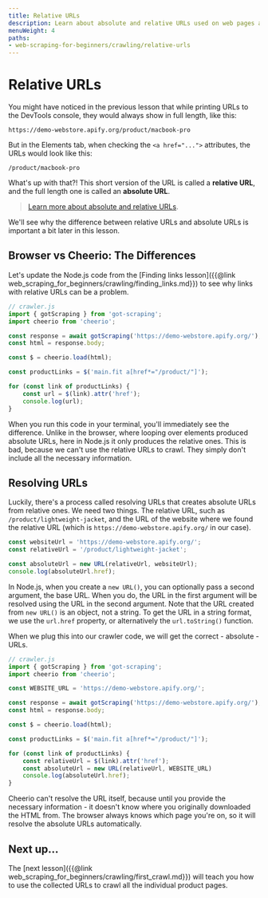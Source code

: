 ```yaml
---
title: Relative URLs
description: Learn about absolute and relative URLs used on web pages and how to work with them when parsing HTML with Cheerio in your scraper.
menuWeight: 4
paths:
- web-scraping-for-beginners/crawling/relative-urls
---
```


# [](#filtering-links) Relative URLs

You might have noticed in the previous lesson that while printing URLs to the DevTools console, they would always show in full length, like this:

```text
https://demo-webstore.apify.org/product/macbook-pro
```

But in the Elements tab, when checking the `<a href="...">` attributes, the URLs would look like this:

```text
/product/macbook-pro
```

What's up with that?! This short version of the URL is called a **relative URL**, and the full length one is called an **absolute URL**.

> <a href="https://developer.mozilla.org/en-US/docs/Learn/Common_questions/What_is_a_URL#absolute_urls_vs_relative_urls" target="_blank">Learn more about absolute and relative URLs</a>.

We'll see why the difference between relative URLs and absolute URLs is important a bit later in this lesson.

## [](#browser-vs-cheerio) Browser vs Cheerio: The Differences

Let's update the Node.js code from the [Finding links lesson]({{@link web_scraping_for_beginners/crawling/finding_links.md}}) to see why links with relative URLs can be a problem.

```JavaScript
// crawler.js
import { gotScraping } from 'got-scraping';
import cheerio from 'cheerio';

const response = await gotScraping('https://demo-webstore.apify.org/');
const html = response.body;

const $ = cheerio.load(html);

const productLinks = $('main.fit a[href*="/product/"]');

for (const link of productLinks) {
    const url = $(link).attr('href');
    console.log(url);
}
```

When you run this code in your terminal, you'll immediately see the difference. Unlike in the browser, where looping over elements produced absolute URLs, here in Node.js it only produces the relative ones. This is bad, because we can't use the relative URLs to crawl. They simply don't include all the necessary information.

## [](#resolving-urls) Resolving URLs

Luckily, there's a process called resolving URLs that creates absolute URLs from relative ones. We need two things. The relative URL, such as `/product/lightweight-jacket`, and the URL of the website where we found the relative URL (which is `https://demo-webstore.apify.org/` in our case).

```JavaScript
const websiteUrl = 'https://demo-webstore.apify.org/';
const relativeUrl = '/product/lightweight-jacket';

const absoluteUrl = new URL(relativeUrl, websiteUrl);
console.log(absoluteUrl.href);
```

In Node.js, when you create a `new URL()`, you can optionally pass a second argument, the base URL. When you do, the URL in the first argument will be resolved using the URL in the second argument. Note that the URL created from `new URL()` is an object, not a string. To get the URL in a string format, we use the `url.href` property, or alternatively the `url.toString()` function.

When we plug this into our crawler code, we will get the correct - absolute - URLs.

```JavaScript
// crawler.js
import { gotScraping } from 'got-scraping';
import cheerio from 'cheerio';

const WEBSITE_URL = 'https://demo-webstore.apify.org/';

const response = await gotScraping('https://demo-webstore.apify.org/');
const html = response.body;

const $ = cheerio.load(html);

const productLinks = $('main.fit a[href*="/product/"]');

for (const link of productLinks) {
    const relativeUrl = $(link).attr('href');
    const absoluteUrl = new URL(relativeUrl, WEBSITE_URL)
    console.log(absoluteUrl.href);
}
```

Cheerio can't resolve the URL itself, because until you provide the necessary information - it doesn't know where you originally downloaded the HTML from. The browser always knows which page you're on, so it will resolve the absolute URLs automatically.

## [](#next) Next up...

The [next lesson]({{@link web_scraping_for_beginners/crawling/first_crawl.md}}) will teach you how to use the collected URLs to crawl all the individual product pages.
